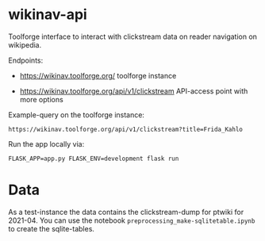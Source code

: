 # wikinav-api

Toolforge interface to interact with clickstream data on reader navigation on wikipedia.

Endpoints:

- https://wikinav.toolforge.org/ toolforge instance

- https://wikinav.toolforge.org/api/v1/clickstream API-access point with more options

Example-query on the toolforge instance:
```
https://wikinav.toolforge.org/api/v1/clickstream?title=Frida_Kahlo
```


Run the app locally via:
```
FLASK_APP=app.py FLASK_ENV=development flask run
```


# Data

As a test-instance the data contains the clickstream-dump for ptwiki for 2021-04. You can use the notebook `preprocessing_make-sqlitetable.ipynb` to create the sqlite-tables.